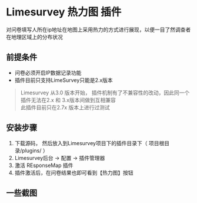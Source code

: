 Limesurvey 热力图 插件
================

对问卷填写人所在ip地址在地图上采用热力的方式进行展现，以便一目了然调查者在地理区域上的分布状况

## 前提条件
- 问卷必须开启IP数据记录功能
- 插件目前只支持LimeSurvey只能是2.x版本
> Limesurvey 从3.0 版本开始， 插件机制有了不兼容性的改动，因此同一个插件无法在2.x 和 3.x版本间做到互相兼容  
> 此插件目前只在2.7x 版本上进行过测试

## 安装步骤
1. 下载源码， 然后放入到Limesurvey项目下的插件目录下（ 项目根目录/plugins/ ）
1. Limesurvey后台 -> 配置 -> 插件管理器  
1. 激活 REsponseMap 插件
1. 插件激活后，在问卷结果也即可看到【热力图】按钮

## 一些截图

